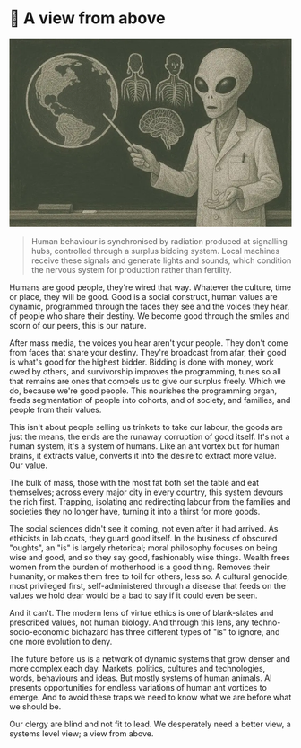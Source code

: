 # 📡 A view from above

![alien](alien.webp)

> Human behaviour is synchronised by radiation produced at signalling hubs,
> controlled through a surplus bidding system. Local machines receive these
> signals and generate lights and sounds, which condition the nervous system
> for production rather than fertility.

Humans are good people, they're wired that way. Whatever the culture, time or
place, they will be good. Good is a social construct, human values are dynamic,
programmed through the faces they see and the voices they hear, of people who
share their destiny. We become good through the smiles and scorn of our peers,
this is our nature.

After mass media, the voices you hear aren't your people. They don't come from
faces that share your destiny. They're broadcast from afar, their good is what's
good for the highest bidder. Bidding is done with money, work owed by others,
and survivorship improves the programming, tunes so all that remains are ones
that compels us to give our surplus freely. Which we do, because we're good
people. This nourishes the programming organ, feeds segmentation of people into
cohorts, and of society, and families, and people from their values.

This isn't about people selling us trinkets to take our labour, the goods are
just the means, the ends are the runaway corruption of good itself. It's not a
human system, it's a system of humans. Like an ant vortex but for human brains,
it extracts value, converts it into the desire to extract more value. Our value.

The bulk of mass, those with the most fat both set the table and eat themselves;
across every major city in every country, this system devours the rich first.
Trapping, isolating and redirecting labour from the families and societies they
no longer have, turning it into a thirst for more goods.

The social sciences didn't see it coming, not even after it had arrived. As
ethicists in lab coats, they guard good itself. In the business of obscured
"oughts", an "is" is largely rhetorical; moral philosophy focuses on being wise
and good, and so they say good, fashionably wise things. Wealth frees women from
the burden of motherhood is a good thing. Removes their humanity, or makes them
free to toil for others, less so. A cultural genocide, most privileged first,
self-administered through a disease that feeds on the values we hold dear would
be a bad to say if it could even be seen.

And it can't. The modern lens of virtue ethics is one of blank-slates and
prescribed values, not human biology. And through this lens, any
techno-socio-economic biohazard has three different types of "is" to ignore, and
one more evolution to deny.

The future before us is a network of dynamic systems that grow denser and more
complex each day. Markets, politics, cultures and technologies, words,
behaviours and ideas. But mostly systems of human animals. AI presents
opportunities for endless variations of human ant vortices to emerge. And to
avoid these traps we need to know what we are before what we should be.

Our clergy are blind and not fit to lead. We desperately need a better view, a
systems level view; a view from above.
